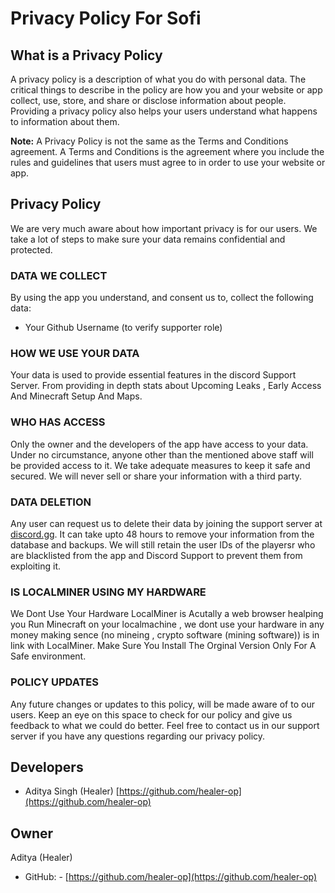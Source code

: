 # Privacy Policy For Sofi

## What is a Privacy Policy

A privacy policy is a description of what you do with personal data. The critical things to describe in the policy are how you and your website or app collect, use, store, and share or disclose information about people. Providing a privacy policy also helps your users understand what happens to information about them.

**Note:** A Privacy Policy is not the same as the Terms and Conditions agreement. A Terms and Conditions is the agreement where you include the rules and guidelines that users must agree to in order to use your website or app.

## Privacy Policy

We are very much aware about how important privacy is for our users. We take a lot of steps to make sure your data remains confidential and protected.

### DATA WE COLLECT

By using the app you understand, and consent us to, collect the following data:
- Your Github Username 
(to verify supporter role)

### HOW WE USE YOUR DATA

Your data is used to provide essential features in the discord Support Server. From providing in depth stats about Upcoming Leaks , Early Access And Minecraft Setup And Maps.

### WHO HAS ACCESS

Only the owner and the developers of the app have access to your data. Under no circumstance, anyone other than the mentioned above staff will be provided access to it. We take adequate measures to keep it safe and secured. We will never sell or share your information with a third party.

### DATA DELETION

Any user can request us to delete their data by joining the support server at [discord.gg](https://discord.gg/R8k6a8BdGd). It can take upto 48 hours to remove your information from the database and backups. We will still retain the user IDs of the playersr who are blacklisted from the app and Discord Support to prevent them from exploiting it.

### IS LOCALMINER USING MY HARDWARE

We Dont Use Your Hardware LocalMiner is Acutally a web browser healping you Run Minecraft on your localmachine , we dont use your hardware in any money making sence (no mineing , crypto software (mining software)) is in link with LocalMiner. Make Sure You Install The Orginal Version Only For A Safe environment. 

### POLICY UPDATES

Any future changes or updates to this policy, will be made aware of to our users. Keep an eye on this space to check for our policy and give us feedback to what we could do better. Feel free to contact us in our support server if you have any questions regarding our privacy policy.

## Developers

- Aditya Singh (Healer) [https://github.com/healer-op](https://github.com/healer-op)
## Owner

Aditya (Healer)

- GitHub: - [https://github.com/healer-op](https://github.com/healer-op)
